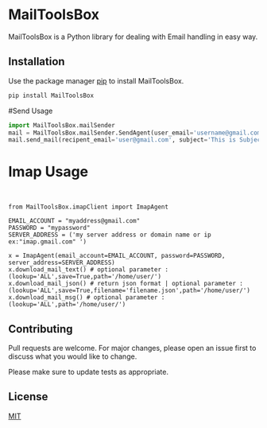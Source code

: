 # MailToolsBox

MailToolsBox is a Python library for dealing with Email handling in easy way.

## Installation

Use the package manager [pip](https://pypi.org/project/MailToolsBox/) to install MailToolsBox.

```bash
pip install MailToolsBox
```

#Send Usage

``` python
import MailToolsBox.mailSender
mail = MailToolsBox.mailSender.SendAgent(user_email='username@gmail.com', server_smtp_address='smtp.gmail.com', user_email_password='User Password', port=587)
mail.send_mail(recipent_email='user@gmail.com', subject='This is Subject Text', message_Body='This is  Body Text')
```

# Imap Usage

<pre><code class="language-python">

from MailToolsBox.imapClient import ImapAgent

EMAIL_ACCOUNT = "myaddress@gmail.com"
PASSWORD = "mypassword"
SERVER_ADDRESS = ('my server address or domain name or ip ex:"imap.gmail.com" ')

x = ImapAgent(email_account=EMAIL_ACCOUNT, password=PASSWORD, server_address=SERVER_ADDRESS)
x.download_mail_text() # optional parameter : (lookup='ALL',save=True,path='/home/user/')
x.download_mail_json() # return json format | optional parameter : (lookup='ALL',save=True,filename='filename.json',path='/home/user/')
x.download_mail_msg() # optional parameter : (lookup='ALL',path='/home/user/')
</code></pre>



## Contributing
Pull requests are welcome. For major changes, please open an issue first to discuss what you would like to change.

Please make sure to update tests as appropriate.

## License
[MIT](https://choosealicense.com/licenses/mit/)


